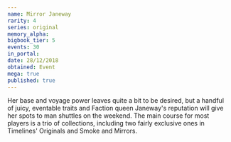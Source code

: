 ```yaml
---
name: Mirror Janeway
rarity: 4
series: original
memory_alpha:
bigbook_tier: 5
events: 30
in_portal:
date: 28/12/2018
obtained: Event
mega: true
published: true
---
```


Her base and voyage power leaves quite a bit to be desired, but a handful of juicy, eventable traits and Faction queen Janeway's reputation will give her spots to man shuttles on the weekend. The main course for most players is a trio of collections, including two fairly exclusive ones in Timelines' Originals and Smoke and Mirrors.
